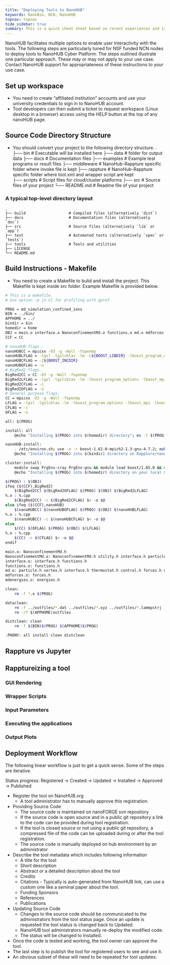 ```yaml
---
title: "Deploying Tools to NanoHUB"
keywords: NanoBio, NCN, NanoHUB
topnav: topnav
hide_sidebar: true
summary: This is a quick cheat sheet based on recent experiences and is by no means a substitute to any of NanoHUB documentations. Use this for quick reference but refer to official documentation for detailed guidance. 
---
```


NanoHUB facilitates multiple options to enable user interactivity with the tools. The following steps are particularly tuned for NSF funded NCN nodes to deploy tools to NanoHUB Cyber Platform. The steps outlined illustrate one particular approach. These may or may not apply to your use case. Contact NanoHUB support for appropriateness of these instructions to your use case. 

## Set up workspace
* You need to create “affiliated institution” accounts and use your university credentials to sign in to NanoHUB account.
* Tool developers can then submit a ticket to request workspace (Linux desktop in a browser) access
 using the HELP button at the top of any nanoHUB page.

## Source Code Directory Structure
*  You should convert your project to the following directory structure.
    .
    ├── bin			# Executable will be installed here
    ├── data			# folder for output data
    ├── docs			# Documentation files
    ├── examples                # Example test programs or result files
    ├── middleware		# NanoHub-Rappture specific folder where invoke file is kept
    ├── rappture		# NanoHub-Rappture specific folder where tool.xml and wrapper script are kept	
    ├── scripts			# Script files for cloud/cluster platforms
    ├── src			# Source files of your project
    └── README.md		# Readme file of your project
### A typical top-level directory layout
    .
    ├── build                   # Compiled files (alternatively `dist`)
    ├── docs                    # Documentation files (alternatively `doc`)
    ├── src                     # Source files (alternatively `lib` or `app`)
    ├── test                    # Automated tests (alternatively `spec` or `tests`)
    ├── tools                   # Tools and utilities
    ├── LICENSE
    └── README.md

## Build Instructions - Makefile
* You need to create a Makefile to bulid and install the project. This Makefile is kept inside src folder. Example Makefile is provided below.
```bash
# This is a makefile.
# Use option -p in CC for profiling with gprof

PROG = md_simulation_confined_ions
BIN = ../bin/
APPHOME = ../
bindir = bin
homedir = home
OBJ = main.o interface.o NanoconfinementMd.o functions.o md.o mdforces.o mdenergies.o
CCF = CC

# nanoHUB flags. 
nanoHUBCC = mpicxx -O3 -g -Wall -fopenmp
nanoHUBLFLAG = -lgsl -lgslcblas -lm -L${BOOST_LIBDIR} -lboost_program_options -lboost_mpi -lboost_serialization
nanoHUBCFLAG = -I${BOOST_INCDIR}
nanoHUBOFLAG = -o
# BigRed2 flags. 
BigRed2CC = CC -O3 -g -Wall -fopenmp
BigRed2LFLAG = -lgsl -lgslcblas -lm -lboost_program_options -lboost_mpi -lboost_serialization
BigRed2CFLAG = -c
BigRed2OFLAG = -o
# General purpose flags.
CC = mpicxx -O3 -g -Wall -fopenmp
LFLAG = -lgsl -lgslcblas -lm -lboost_program_options -lboost_mpi -lboost_serialization
CFLAG = -c
OFLAG = -o

all: $(PROG)

install: all
	@echo "Installing $(PROG) into $(homedir) directory"; mv -f $(PROG) $(APPHOME); mkdir $(APPHOME)outfiles

nanoHUB-install:
	. /etc/environ.sh; use -e -r boost-1.62.0-mpich2-1.3-gnu-4.7.2; make CCF=nanoHUB all
	@echo "Installing $(PROG) into $(bindir) directory on Rappture/nanohub"; mv -f $(PROG) $(BIN)

cluster-install:
	module swap PrgEnv-cray PrgEnv-gnu && module load boost/1.65.0 && module load gsl; make CCF=BigRed2 all
	@echo "Installing $(PROG) into $(homedir) directory on your local machine"; mv -f $(PROG) $(APPHOME); mkdir $(APPHOME)outfiles

$(PROG) : $(OBJ)
ifeq ($(CCF),BigRed2)	
	$(BigRed2CC) $(BigRed2OFLAG) $(PROG) $(OBJ) $(BigRed2LFLAG)
%.o : %.cpp
	$(BigRed2CC) -c $(BigRed2CFLAG) $< -o $@
else ifeq ($(CCF),nanoHUB)
	$(nanoHUBCC) $(nanoHUBOFLAG) $(PROG) $(OBJ) $(nanoHUBLFLAG)
%.o : %.cpp
	$(nanoHUBCC) -c $(nanoHUBCFLAG) $< -o $@
else
	$(CC) $(OFLAG) $(PROG) $(OBJ) $(LFLAG)
%.o : %.cpp
	$(CC) -c $(CFLAG) $< -o $@	
endif

main.o: NanoconfinementMd.h
NanoconfinementMd.o: NanoconfinementMd.h utility.h interface.h particle.h vertex.h databin.h control.h functions.h thermostat.h
interface.o: interface.h functions.h
functions.o: functions.h
md.o: particle.h vertex.h interface.h thermostat.h control.h forces.h energies.h functions.h
mdforces.o: forces.h
mdenergies.o: energies.h

clean:
	rm -f *.o $(PROG) 

dataclean:
	rm -f ../outfiles/*.dat ../outfiles/*.xyz ../outfiles/*.lammpstrj ../data/*.dat
	rm -rf $(APPHOME)outfiles

distclean: clean
	rm -f $(BIN)$(PROG) $(APPHOME)$(PROG)

.PHONY: all install clean distclean

```

## Rappture vs Jupyter 


## Rapptureizing a tool

### GUI Rendering 

### Wrapper Scripts 

### Input Parameters 

### Executing the applications 

### Output Plots

## Deployment Workflow

The following linear workflow is just to get a quick sense. Some of the steps are iterative. 

Status progress: Registered &rarr; Created &rarr; Updated &rarr; Installed &rarr; Approved &rarr; Published

* Register the tool on NanoHUB.org
    * A tool administrator has to manually approve this registration. 
* Providing Source Code
    * The source code is maintained on nanoFORGE svn repository 
    * If the source code is open source and in a public git repository a link to the code can be provided during tool registration. 
    * If the tool is closed source or not using a public git repository, a compressed file of the code can be uploaded during or after the tool registration. 
    * The source code is manually deployed on hub environment by an administrator
* Describe the tool metadata which includes following information 
    * A title for the tool
    * Short description  
    * Abstract or a detailed description about the tool
    * Credits
    * Citations - Typically is auto-generated from NanoHUB link, can use a custom one like a seminal paper about the tool.
    * Funding Sponsors
    * References
    * Publications 
* Updating Source Code
    * Changes to the source code should be communicated to the administrators from the tool status page. Once an update is requested the tool status is changed back to Updated. 
    * NanoHUB tool administrators manually re-deploy the modified code. 
    * The status will be changed to Installed. 
* Once the code is tested and working, the tool owner can approve the tool. 
* The last step is to publish the tool for registered users to see and use it.
* An obvious subset of these will need to be repeated for tool updates. 

